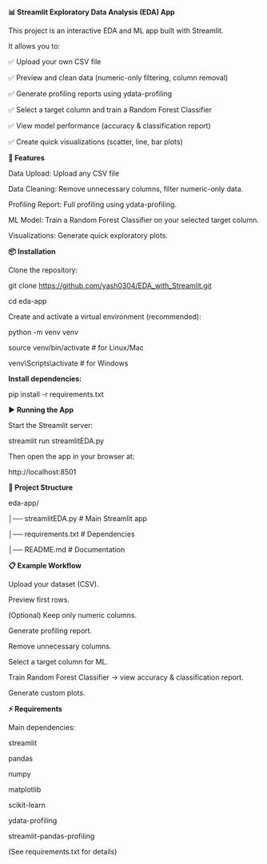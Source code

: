 **📊 Streamlit Exploratory Data Analysis (EDA) App**

This project is an interactive EDA and ML app built with Streamlit.

It allows you to:

✅ Upload your own CSV file

✅ Preview and clean data (numeric-only filtering, column removal)

✅ Generate profiling reports using ydata-profiling

✅ Select a target column and train a Random Forest Classifier

✅ View model performance (accuracy & classification report)

✅ Create quick visualizations (scatter, line, bar plots)



**🚀 Features**

Data Upload: Upload any CSV file

Data Cleaning: Remove unnecessary columns, filter numeric-only data.

Profiling Report: Full profiling using ydata-profiling.

ML Model: Train a Random Forest Classifier on your selected target column.

Visualizations: Generate quick exploratory plots.

**📦 Installation**

Clone the repository:

git clone https://github.com/yash0304/EDA_with_Streamlit.git

cd eda-app

Create and activate a virtual environment (recommended):

python -m venv venv

source venv/bin/activate   # for Linux/Mac

venv\Scripts\activate      # for Windows

**Install dependencies:**

pip install -r requirements.txt


**▶️ Running the App**

Start the Streamlit server:

streamlit run streamlitEDA.py

Then open the app in your browser at:

http://localhost:8501

**📂 Project Structure**

eda-app/

  │── streamlitEDA.py      # Main Streamlit app

  │── requirements.txt     # Dependencies  

  │── README.md            # Documentation


**📋 Example Workflow**

Upload your dataset (CSV).

Preview first rows.

(Optional) Keep only numeric columns.

Generate profiling report.

Remove unnecessary columns.

Select a target column for ML.

Train Random Forest Classifier → view accuracy & classification report.

Generate custom plots.


**⚡ Requirements**

Main dependencies:

streamlit

pandas

numpy

matplotlib

scikit-learn

ydata-profiling

streamlit-pandas-profiling

(See requirements.txt for details)
